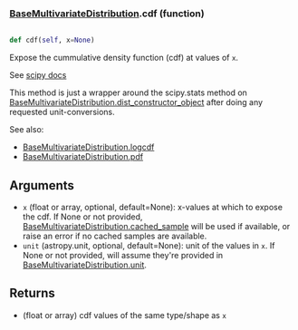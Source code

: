 ### [BaseMultivariateDistribution](BaseMultivariateDistribution.md).cdf (function)


```py

def cdf(self, x=None)

```



Expose the cummulative density function (cdf) at values of `x`.

See [scipy docs](https://docs.scipy.org/doc/scipy/reference/generated/scipy.stats.rv_continuous.cdf.html)

This method is just a wrapper around the scipy.stats method on
[BaseMultivariateDistribution.dist_constructor_object](BaseMultivariateDistribution.dist_constructor_object.md) after doing any requested unit-conversions.

See also:
* [BaseMultivariateDistribution.logcdf](BaseMultivariateDistribution.logcdf.md)
* [BaseMultivariateDistribution.pdf](BaseMultivariateDistribution.pdf.md)

Arguments
----------
* `x` (float or array, optional, default=None): x-values at which to
    expose the cdf.  If None or not provided, [BaseMultivariateDistribution.cached_sample](BaseMultivariateDistribution.cached_sample.md)
    will be used if available, or raise an error if no cached samples
    are available.
* `unit` (astropy.unit, optional, default=None): unit of the values
    in `x`.  If None or not provided, will assume they're provided in
    [BaseMultivariateDistribution.unit](BaseMultivariateDistribution.unit.md).

Returns
---------
* (float or array) cdf values of the same type/shape as `x`

